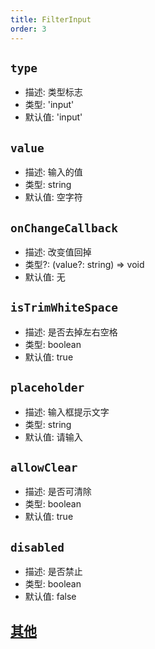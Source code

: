 ```yaml
---
title: FilterInput
order: 3
---
```


## `type`

- 描述: 类型标志
- 类型: 'input'
- 默认值: 'input'

## `value`

- 描述: 输入的值
- 类型: string
- 默认值: 空字符

## `onChangeCallback`

- 描述: 改变值回掉
- 类型?: (value?: string) => void
- 默认值: 无

## `isTrimWhiteSpace`

- 描述: 是否去掉左右空格
- 类型: boolean
- 默认值: true

## `placeholder`

- 描述: 输入框提示文字
- 类型: string
- 默认值: 请输入

## `allowClear`

- 描述: 是否可清除
- 类型: boolean
- 默认值: true

## `disabled`

- 描述: 是否禁止
- 类型: boolean
- 默认值: false

## [其他](./filter-base#filterbase)
